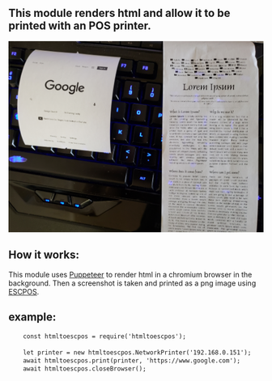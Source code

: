 ## This module renders html and allow it to be printed with an POS printer.

![results](https://github.com/FanghanHu/HTMLtoESCPOS/raw/master/readmeImages/Results.jpg)


## How it works:
This module uses [Puppeteer](https://developers.google.com/web/tools/puppeteer) to render html in a chromium browser in the background.
Then a screenshot is taken and printed as a png image using [ESCPOS](https://www.npmjs.com/package/escpos).

## example:
```
    const htmltoescpos = require('htmltoescpos');

    let printer = new htmltoescpos.NetworkPrinter('192.168.0.151');
    await htmltoescpos.print(printer, 'https://www.google.com');
    await htmltoescpos.closeBrowser();
```